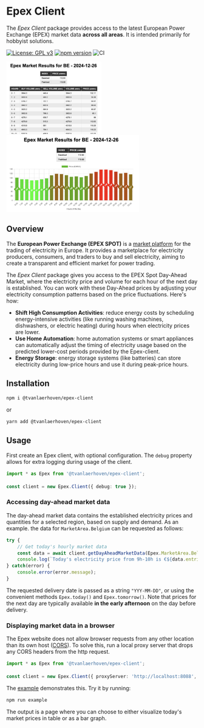 # Epex Client

The *Epex Client* package provides access to the latest European Power Exchange (EPEX) market data **across all areas**.
It is intended primarily for hobbyist solutions.

[![License: GPL v3](https://img.shields.io/badge/License-GPLv3-blue.svg)](https://www.gnu.org/licenses/gpl-3.0)
[![npm version](https://img.shields.io/npm/v/@tvanlaerhoven/epex-client)](https://www.npmjs.com/package/@tvanlaerhoven/epex-client)
![CI](https://github.com/tvanlaerhoven/epex-client/actions/workflows/ci.yml/badge.svg)

<img src="./docs/table.png" alt="Market Prices" width="250"/>
<img src="./docs/bars.png" alt="Market Prices" width="350"/>

## Overview

The **European Power Exchange (EPEX SPOT)** is a [market platform](https://www.epexspot.com/) for 
the trading of electricity in Europe. 
It provides a marketplace for electricity producers, consumers, and traders to buy and sell electricity, 
aiming to create a transparent and efficient market for power trading. 

The *Epex Client* package gives you access to the EPEX Spot Day-Ahead Market, where the electricity price and volume
for each hour of the next day is established.
You can work with these Day-Ahead prices by adjusting your electricity consumption patterns based on the price 
fluctuations. Here's how:

- **Shift High Consumption Activities**: reduce energy costs by scheduling energy-intensive activities (like running washing machines, dishwashers, or electric heating) during hours when electricity prices are lower.
- **Use Home Automation**: home automation systems or smart appliances can automatically adjust the timing of electricity usage based on the predicted lower-cost periods provided by the Epex-client.
- **Energy Storage**: energy storage systems (like batteries) can store electricity during low-price hours and use it during peak-price hours.

## Installation

```sh
npm i @tvanlaerhoven/epex-client
```

or

```sh
yarn add @tvanlaerhoven/epex-client
```

## Usage

First create an Epex client, with optional configuration.
The `debug` property allows for extra logging during usage of the client.

```typescript
import * as Epex from '@tvanlaerhoven/epex-client';

const client = new Epex.Client({ debug: true });
```

### Accessing day-ahead market data

The day-ahead market data contains the established electricity prices and quantities for a selected region, 
based on supply and demand. As an example. the data for `MarketArea.Belgium` can be requested as follows:

```typescript
try {
    // Get today's hourly market data
    const data = await client.getDayAheadMarketData(Epex.MarketArea.Belgium, Epex.today());
    console.log(`Today's electricity price from 9h-10h is €${data.entries[9].price}`);
} catch(error) {
    console.error(error.message);
}
```

The requested delivery date is passed as a string `"YYY-MM-DD"`, or using the convenient methods `Epex.today()` and
`Epex.tomorrow()`. 
Note that prices for the next day are typically available **in the early afternoon** on the day before delivery.

### Displaying market data in a browser

The Epex website does not allow browser requests from any other location than its own host 
([CORS](https://en.wikipedia.org/wiki/Cross-origin_resource_sharing)). To solve this, run a local
proxy server that drops any CORS headers from the http request.

```typescript
import * as Epex from '@tvanlaerhoven/epex-client';

const client = new Epex.Client({ proxyServer: 'http://localhost:8088', debug: true });
```

The [example](https://github.com/tvanlaerhoven/epex-client/tree/main/example) demonstrates this. Try it by running:

```sh
npm run example
```

The output is a page where you can choose to either visualize today's market prices in table or as a bar graph.



